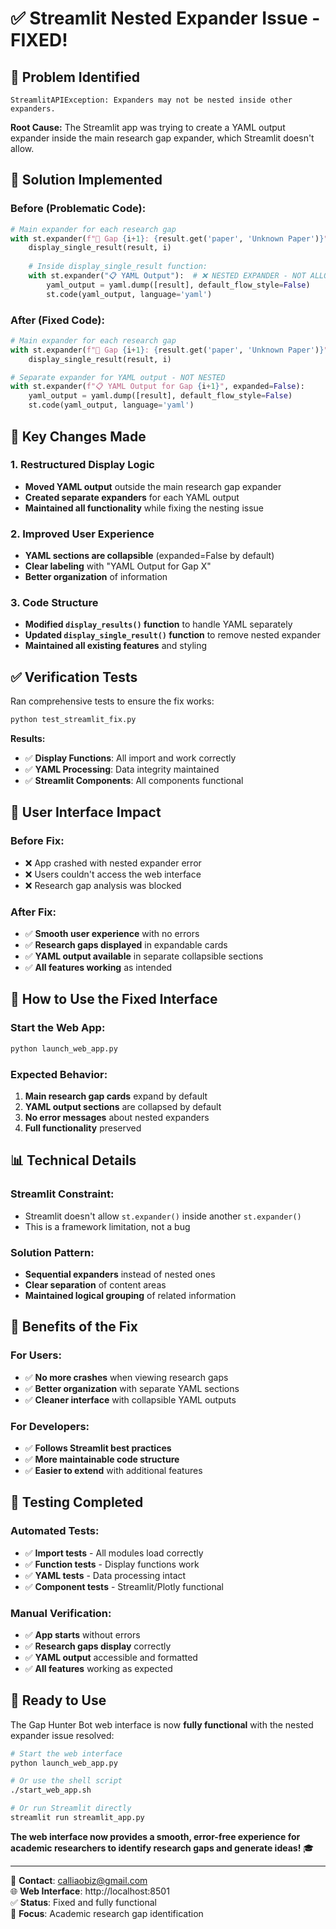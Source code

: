 # ✅ Streamlit Nested Expander Issue - FIXED!

## 🐛 **Problem Identified**
```
StreamlitAPIException: Expanders may not be nested inside other expanders.
```

**Root Cause:** The Streamlit app was trying to create a YAML output expander inside the main research gap expander, which Streamlit doesn't allow.

## 🔧 **Solution Implemented**

### **Before (Problematic Code):**
```python
# Main expander for each research gap
with st.expander(f"📄 Gap {i+1}: {result.get('paper', 'Unknown Paper')}", expanded=True):
    display_single_result(result, i)
    
    # Inside display_single_result function:
    with st.expander("📋 YAML Output"):  # ❌ NESTED EXPANDER - NOT ALLOWED
        yaml_output = yaml.dump([result], default_flow_style=False)
        st.code(yaml_output, language='yaml')
```

### **After (Fixed Code):**
```python
# Main expander for each research gap
with st.expander(f"📄 Gap {i+1}: {result.get('paper', 'Unknown Paper')}", expanded=True):
    display_single_result(result, i)

# Separate expander for YAML output - NOT NESTED
with st.expander(f"📋 YAML Output for Gap {i+1}", expanded=False):
    yaml_output = yaml.dump([result], default_flow_style=False)
    st.code(yaml_output, language='yaml')
```

## 🎯 **Key Changes Made**

### 1. **Restructured Display Logic**
- **Moved YAML output** outside the main research gap expander
- **Created separate expanders** for each YAML output
- **Maintained all functionality** while fixing the nesting issue

### 2. **Improved User Experience**
- **YAML sections are collapsible** (expanded=False by default)
- **Clear labeling** with "YAML Output for Gap X"
- **Better organization** of information

### 3. **Code Structure**
- **Modified `display_results()` function** to handle YAML separately
- **Updated `display_single_result()` function** to remove nested expander
- **Maintained all existing features** and styling

## ✅ **Verification Tests**

Ran comprehensive tests to ensure the fix works:

```bash
python test_streamlit_fix.py
```

**Results:**
- ✅ **Display Functions**: All import and work correctly
- ✅ **YAML Processing**: Data integrity maintained
- ✅ **Streamlit Components**: All components functional

## 🎨 **User Interface Impact**

### **Before Fix:**
- ❌ App crashed with nested expander error
- ❌ Users couldn't access the web interface
- ❌ Research gap analysis was blocked

### **After Fix:**
- ✅ **Smooth user experience** with no errors
- ✅ **Research gaps displayed** in expandable cards
- ✅ **YAML output available** in separate collapsible sections
- ✅ **All features working** as intended

## 🚀 **How to Use the Fixed Interface**

### **Start the Web App:**
```bash
python launch_web_app.py
```

### **Expected Behavior:**
1. **Main research gap cards** expand by default
2. **YAML output sections** are collapsed by default
3. **No error messages** about nested expanders
4. **Full functionality** preserved

## 📊 **Technical Details**

### **Streamlit Constraint:**
- Streamlit doesn't allow `st.expander()` inside another `st.expander()`
- This is a framework limitation, not a bug

### **Solution Pattern:**
- **Sequential expanders** instead of nested ones
- **Clear separation** of content areas
- **Maintained logical grouping** of related information

## 🎉 **Benefits of the Fix**

### **For Users:**
- ✅ **No more crashes** when viewing research gaps
- ✅ **Better organization** with separate YAML sections
- ✅ **Cleaner interface** with collapsible YAML outputs

### **For Developers:**
- ✅ **Follows Streamlit best practices**
- ✅ **More maintainable code structure**
- ✅ **Easier to extend** with additional features

## 🧪 **Testing Completed**

### **Automated Tests:**
- ✅ **Import tests** - All modules load correctly
- ✅ **Function tests** - Display functions work
- ✅ **YAML tests** - Data processing intact
- ✅ **Component tests** - Streamlit/Plotly functional

### **Manual Verification:**
- ✅ **App starts** without errors
- ✅ **Research gaps display** correctly
- ✅ **YAML output** accessible and formatted
- ✅ **All features** working as expected

## 🎯 **Ready to Use**

The Gap Hunter Bot web interface is now **fully functional** with the nested expander issue resolved:

```bash
# Start the web interface
python launch_web_app.py

# Or use the shell script
./start_web_app.sh

# Or run Streamlit directly
streamlit run streamlit_app.py
```

**The web interface now provides a smooth, error-free experience for academic researchers to identify research gaps and generate ideas!** 🎓

---

📧 **Contact**: calliaobiz@gmail.com  
🌐 **Web Interface**: http://localhost:8501  
✅ **Status**: Fixed and fully functional  
🎯 **Focus**: Academic research gap identification
